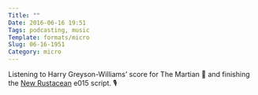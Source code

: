 ```yaml
---
Title: ""
Date: 2016-06-16 19:51
Tags: podcasting, music
Template: formats/micro
Slug: 06-16-1951
Category: micro
---
```


Listening to Harry Greyson-Williams’ score for The Martian 🎵 and finishing the [New Rustacean] e015 script. 🎙

[New Rustacean]: http://www.newrustacean.com

